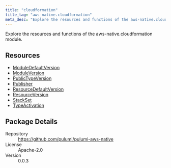 ```yaml
---
title: "cloudformation"
title_tag: "aws-native.cloudformation"
meta_desc: "Explore the resources and functions of the aws-native.cloudformation module."
---
```


<!-- WARNING: this file was generated by Pulumi Docs Generator. -->
<!-- Do not edit by hand unless you're certain you know what you are doing! -->

Explore the resources and functions of the aws-native.cloudformation module.

<h2 id="resources">Resources</h2>
<ul class="api">
    <li><a href="moduledefaultversion" title="ModuleDefaultVersion"><span class="symbol resource"></span>ModuleDefaultVersion</a></li>
    <li><a href="moduleversion" title="ModuleVersion"><span class="symbol resource"></span>ModuleVersion</a></li>
    <li><a href="publictypeversion" title="PublicTypeVersion"><span class="symbol resource"></span>PublicTypeVersion</a></li>
    <li><a href="publisher" title="Publisher"><span class="symbol resource"></span>Publisher</a></li>
    <li><a href="resourcedefaultversion" title="ResourceDefaultVersion"><span class="symbol resource"></span>ResourceDefaultVersion</a></li>
    <li><a href="resourceversion" title="ResourceVersion"><span class="symbol resource"></span>ResourceVersion</a></li>
    <li><a href="stackset" title="StackSet"><span class="symbol resource"></span>StackSet</a></li>
    <li><a href="typeactivation" title="TypeActivation"><span class="symbol resource"></span>TypeActivation</a></li>
</ul>

<h2 id="package-details">Package Details</h2>
<dl class="package-details">
	<dt>Repository</dt>
	<dd><a href="https://github.com/pulumi/pulumi-aws-native">https://github.com/pulumi/pulumi-aws-native</a></dd>
	<dt>License</dt>
	<dd>Apache-2.0</dd>
	<dt>Version</dt>
	<dd>0.0.3</dd>
</dl>

